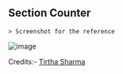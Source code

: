 ## Section Counter

    > Screenshot for the reference

![image](https://github.com/user-attachments/assets/82aa7265-714b-41c6-988c-c7ae504b8df9)


Credits:- [Tirtha Sharma](https://github.com/genze121 "Tirtha Sharma")
